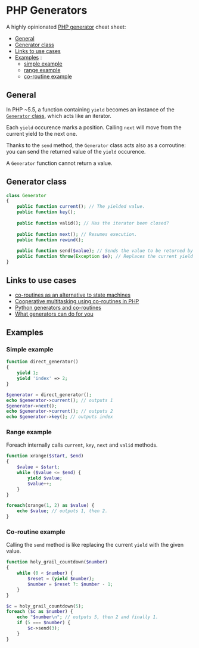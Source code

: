 # PHP Generators

A highly opinionated [PHP generator](http://fr2.php.net/manual/en/generator.valid.php) cheat sheet:

* [General](#general)
* [Generator class](#generator-class)
* [Links to use cases](#links-to-use-cases)
* [Examples](#examples) :
  * [simple example](#simple-example)
  * [range example](#range-example)
  * [co-routine example](#co-routine-example)

## General

In PHP ~5.5, a function containing `yield` becomes an instance of the
[`Generator` class](http://php.net/manual/en/class.generator.php), which acts like an iterator.

Each `yield` occurence marks a position. Calling `next` will move from the current yield to the next one.

Thanks to the `send` method, the `Generator` class acts also as a corroutine: you can send the returned value of the
`yield` occurence.

A `Generator` function cannot return a value.

## Generator class

```php
class Generator
{
    public function current(); // The yielded value.
    public function key();
    
    public function valid(); // Has the iterator been closed?
    
    public function next(); // Resumes execution.
    public function rewind();
    
    public function send($value); // Sends the value to be returned by the current yield, and resumes execution.
    public function throw(Exception $e); // Replaces the current yield with `throw $e;`
}
```

## Links to use cases

* [co-routines as an alternative to state machines](http://eli.thegreenplace.net/2009/08/29/co-routines-as-an-alternative-to-state-machines/)
* [Cooperative multitasking using co-routines in PHP](http://nikic.github.io/2012/12/22/Cooperative-multitasking-using-coroutines-in-PHP.html)
* [Python generators and co-routines](http://stackoverflow.com/a/1347772)
* [What generators can do for you](http://blog.ircmaxell.com/2012/07/what-generators-can-do-for-you.html)

## Examples

### Simple example

```php
function direct_generator()
{
    yield 1;
    yield 'index' => 2;
}

$generator = direct_generator();
echo $generator->current(); // outputs 1
$generator->next();
echo $generator->current(); // outputs 2
echo $generator->key(); // outputs index

```

### Range example

Foreach internally calls `current`, `key`, `next` and `valid` methods.

```php
function xrange($start, $end)
{
    $value = $start;
    while ($value <= $end) {
        yield $value;
        $value++;
    }
}

foreach(xrange(1, 2) as $value) {
    echo $value; // outputs 1, then 2.
}

```

### Co-routine example

Calling the `send` method is like replacing the current `yield` with the given value.

```php
function holy_grail_countdown($number)
{
    while (0 < $number) {
        $reset = (yield $number);
        $number = $reset ?: $number - 1; 
    }
}

$c = holy_grail_countdown(5);
foreach ($c as $number) {
    echo "$number\n"; // outputs 5, then 2 and finally 1.
    if (5 === $number) {
        $c->send(3);
    }
}
```
